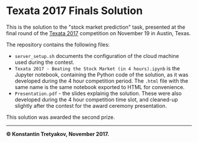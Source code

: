 Texata 2017 Finals Solution
===========================

This is the solution to the "stock market prediction" task, presented at the final round of the [Texata 2017](http://texata.com/) competition on November 19 in Austin, Texas.

The repository contains the following files:

  * `server_setup.sh` documents the configuration of the cloud machine used during the contest.
  * `Texata 2017 - Beating the Stock Market (in 4 hours).ipynb` is the Jupyter notebook, containing the Python code of the solution, as it was developed during the 4 hour competition period. The `.html` file with the same name is the same notebook exported to HTML for convenience.
  * `Presentation.pdf` - the slides explainig the solution. These were also developed during the 4 hour competition time slot, and cleaned-up slightly after the contest for the award ceremony presentation.

This solution was awarded the second prize.

----

**© Konstantin Tretyakov, November 2017.**